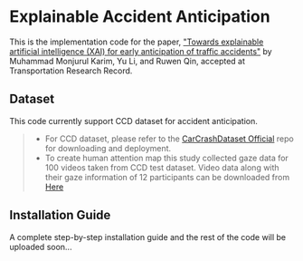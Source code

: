 # Explainable Accident Anticipation
This is the implementation code for the paper, <a href="https://arxiv.org/pdf/2108.00273.pdf7"> "Towards explainable artificial intelligence (XAI) for early anticipation of traffic accidents"</a> by Muhammad Monjurul Karim, Yu Li, and Ruwen Qin, accepted at Transportation Research Record.</p>

## Dataset
This code currently support CCD dataset for accident anticipation. 
> * For CCD dataset, please refer to the [CarCrashDataset Official](https://github.com/Cogito2012/CarCrashDataset) repo for downloading and deployment.
> * To create human attention map this study collected gaze data for 100 videos taken from CCD test dataset. Video data along with their gaze information of 12 participants can be downloaded from [Here](https://drive.google.com/drive/folders/17F_wyVg5sQP-Vln93qHS17l-9AjEQsBG?usp=sharing)

## Installation Guide
A complete step-by-step installation guide and the rest of the code will be uploaded soon...
